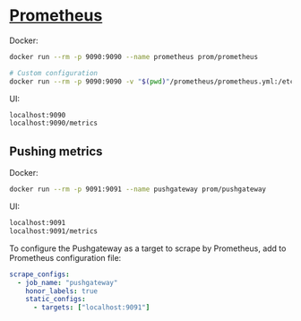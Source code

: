# [Prometheus](https://prometheus.io/)

Docker:

```sh
docker run --rm -p 9090:9090 --name prometheus prom/prometheus

# Custom configuration
docker run --rm -p 9090:9090 -v "$(pwd)"/prometheus/prometheus.yml:/etc/prometheus/prometheus.yml --name prometheus prom/prometheus
```

UI:

```txt
localhost:9090
localhost:9090/metrics
```

## Pushing metrics

Docker:

```sh
docker run --rm -p 9091:9091 --name pushgateway prom/pushgateway
```

UI:

```txt
localhost:9091
localhost:9091/metrics
```

To configure the Pushgateway as a target to scrape by Prometheus,
add to Prometheus configuration file:

```yaml
scrape_configs:
  - job_name: "pushgateway"
    honor_labels: true
    static_configs:
      - targets: ["localhost:9091"]
```
